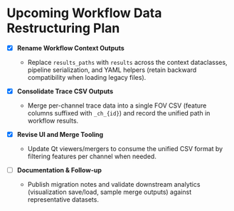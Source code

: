 # Upcoming Workflow Data Restructuring Plan

- [x] **Rename Workflow Context Outputs**
  - Replace `results_paths` with `results` across the context dataclasses, pipeline serialization, and YAML helpers (retain backward compatibility when loading legacy files).

- [x] **Consolidate Trace CSV Outputs**
  - Merge per-channel trace data into a single FOV CSV (feature columns suffixed with `_ch_{id}`) and record the unified path in workflow results.

- [x] **Revise UI and Merge Tooling**
  - Update Qt viewers/mergers to consume the unified CSV format by filtering features per channel when needed.

- [ ] **Documentation & Follow-up**
  - Publish migration notes and validate downstream analytics (visualization save/load, sample merge outputs) against representative datasets.
